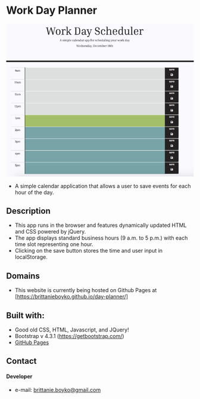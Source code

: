 # Work Day Planner
 
![day-planner](resources/images/workDayPlanner.png)

* A simple calendar application that allows a user to save events for each hour of the day.

## Description
* This app runs in the browser and features dynamically updated HTML and CSS powered by jQuery.
* The app displays standard business hours (9 a.m. to 5 p.m.) with each time slot representing one hour.
* Clicking on the save button stores the time and user input in localStorage.

## Domains
* This website is currently being hosted on Github Pages at [https://brittanieboyko.github.io/day-planner/]

## Built with:
* Good old CSS, HTML, Javascript, and JQuery!
* Bootstrap v 4.3.1 (https://getbootstrap.com/)
* [GitHub Pages](http://pages.github.com/)

## Contact
#### Developer
* e-mail: brittanie.boyko@gmail.com

